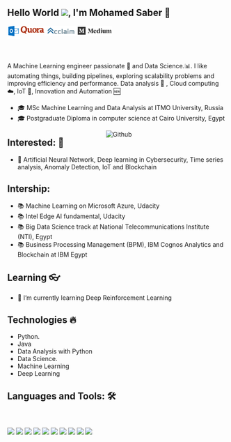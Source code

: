 ## Hello World <img src="https://github.com/TheDudeThatCode/TheDudeThatCode/blob/master/Assets/Earth.gif" width="24px">, I'm Mohamed Saber 👋



  <a href="mailto:m.saber87@hotmail.com">
    <img align="left" alt="MSaber9 | Hotmail" width="30px" src="https://github.com/MSaber9/MSaber9/blob/master/Hotmail.png" />
  </a>
  
  <a href="https://www.quora.com/profile/Mohamed-Saber-19">
    <img align="left" alt="MSaber9 | Quora " width="56px" src="https://github.com/MSaber9/MSaber9/blob/master/Quora.png" />
  </a> 
  
  <a href="https://www.youracclaim.com/users/mohamed-saber.83994bcf/badges">
    <img align="left" alt="MSaber9 | Yourclaim" width="75px" src="https://github.com/MSaber9/MSaber9/blob/master/yourclaim1.png" />
  </a>
  <a href="https://medium.com/@m.saber">
    <img align="left" alt="MSaber9 | Medium " width="80px" src="https://github.com/MSaber9/MSaber9/blob/master/Medium.png" />
  </a> 
<br>
<br>
<br>
<br> 



A Machine Learning engineer passionate :robot: and Data Science.:bar_chart:. I like automating things, building pipelines, exploring scalability problems and improving efficiency and performance. Data analysis 📜 , Cloud computing :cloud:, IoT 🚀,  Innovation and Automation :new:

- 🎓 MSc Machine Learning and Data Analysis at ITMO University, Russia 
- 🎓 Postgraduate Diploma in computer science at Cairo University, Egypt

<!-- Any image aligned to the right. Beware the width -->
<img width="55%" align="right" alt="Github" src="https://raw.githubusercontent.com/onimur/.github/master/.resources/git-header.svg" />

## Interested: 💎
- 🎯 Artificial Neural Network, Deep learning in Cybersecurity, Time series analysis, Anomaly Detection, IoT and Blockchain

## Intership:
- 📚 Machine Learning on Microsoft Azure, Udacity
- 📚 Intel Edge AI fundamental, Udacity
- 📚 Big Data Science track at National Telecommunications Institute (NTI), Egypt
- 📚 Business Processing Management (BPM), IBM Cognos Analytics and Blockchain at IBM Egypt

## Learning 👓
- 🌱 I’m currently learning Deep Reinforcement Learning

## Technologies :fire:
- Python.
- Java
- Data Analysis with Python
- Data Science.
- Machine Learning
- Deep Learning

## Languages and Tools: 🛠 
<br>
<br>
<code><a href="https://java.com/en/download/" target="_blank"><img height="50" src="https://www.vectorlogo.zone/logos/java/java-ar21.svg"></a></code>
<code><a href="https://www.python.org/" target="_blank"><img height="50" src="https://www.vectorlogo.zone/logos/python/python-ar21.svg"></a></code>
<code><a href="https://jupyter.org//" target="_blank"><img height="50" src="https://www.vectorlogo.zone/logos/jupyter/jupyter-ar21.svg"></a></code>
<code><a href="https://www.tensorflow.org/" target="_blank"><img height="50" src="https://www.vectorlogo.zone/logos/tensorflow/tensorflow-ar21.svg"></a></code>
<code><a href="https://pytorch.org/" target="_blank"><img height="50" src="https://www.vectorlogo.zone/logos/pytorch/pytorch-ar21.svg"></a></code>
<code><a href="https://analytics.google.com/" target="_blank"><img height="50" src="https://www.vectorlogo.zone/logos/google_analytics/google_analytics-ar21.svg"></a></code>
<code><a href="https://aws.amazon.com/" target="_blank"><img height="50" src="https://www.vectorlogo.zone/logos/amazon_aws/amazon_aws-ar21.svg"></a></code>
<code><a href="https://www.mysql.com/" target="_blank"><img height="50" src="https://www.vectorlogo.zone/logos/mysql/mysql-ar21.svg"></a></code>
<code><a href="https://www.oracle.com/database.com/" target="_blank"><img height="50" src="https://www.vectorlogo.zone/logos/oracle/oracle-ar21.svg"></a></code>
<code><a href="https://databricks.com/" target="_blank"><img height="50" src="https://www.vectorlogo.zone/logos/databricks/databricks-ar21.svg"></a></code>









<!--
**MSaber9/MSaber9** is a ✨ _special_ ✨ repository because its `README.md` (this file) appears on your GitHub profile.

Here are some ideas to get you started:

- 🔭 I’m currently working on DRL

- 👯 I’m looking to collaborate on ...
- 🤔 I’m looking for help with ...
- 💬 Ask me about ...
- 📫 How to reach me: ...
- 😄 Pronouns: ...
- ⚡ Fun fact: ...
-->
